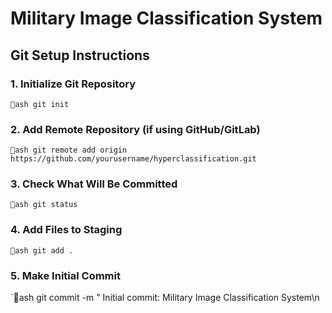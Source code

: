 # Military Image Classification System

## Git Setup Instructions

### 1. Initialize Git Repository
`ash
git init
`

### 2. Add Remote Repository (if using GitHub/GitLab)
`ash
git remote add origin https://github.com/yourusername/hyperclassification.git
`

### 3. Check What Will Be Committed
`ash
git status
`

### 4. Add Files to Staging
`ash
git add .
`

### 5. Make Initial Commit
`ash
git commit -m " Initial commit: Military Image Classification System\n